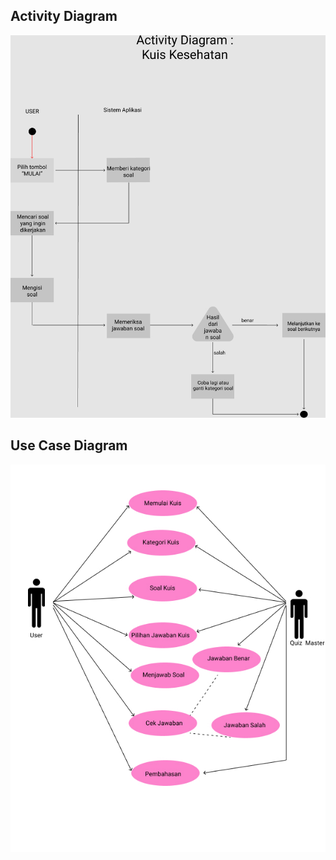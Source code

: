 ## Activity Diagram
<img src='Activity_Diagram.jpeg'>

## Use Case Diagram
<img src='Use _Case_Diagram.JPG'>
